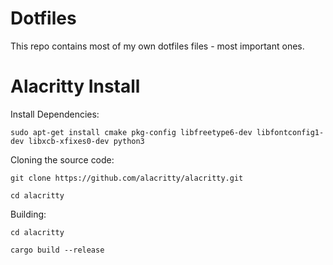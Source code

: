 # Dotfiles
This repo contains most of my own dotfiles files - most important ones.

# Alacritty Install
Install
Dependencies: 

```sudo apt-get install cmake pkg-config libfreetype6-dev libfontconfig1-dev libxcb-xfixes0-dev python3```

Cloning the source code:

```git clone https://github.com/alacritty/alacritty.git```

```cd alacritty```

Building:

```cd alacritty```

```cargo build --release```

